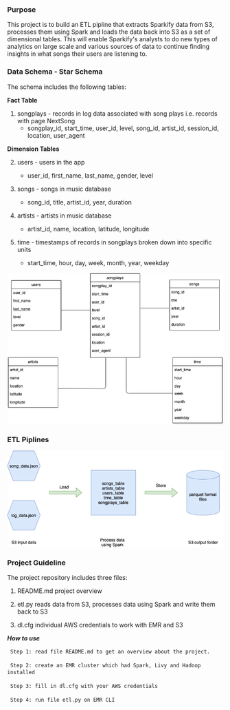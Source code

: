 ### Purpose

This project is to build an ETL pipline that extracts Sparkify data from S3, processes them using Spark and loads the data back into S3 as a set of dimensional tables. This will enable Sparkify's analysts to do new types of analytics on large scale and various sources of data to continue finding insights in what songs their users are listening to. 

### Data Schema - Star Schema

The schema includes the following tables:

**Fact Table**
1. songplays - records in log data associated with song plays i.e. records with page NextSong
    - songplay_id, start_time, user_id, level, song_id, artist_id, session_id, location, user_agent

**Dimension Tables** 

2. users - users in the app
    - user_id, first_name, last_name, gender, level
    
3. songs - songs in music database
    - song_id, title, artist_id, year, duration
    
4. artists - artists in music database
    - artist_id, name, location, latitude, longitude

5. time - timestamps of records in songplays broken down into specific units
    - start_time, hour, day, week, month, year, weekday
   
![](images/schema.png)

### ETL Piplines


![](images/data_lake_etl_pipeline.png)


### Project Guideline

The project repository includes three files:

1. README.md project overview

2. etl.py reads data from S3, processes data using Spark and write them back to S3

3. dl.cfg individual AWS credentials to work with EMR and S3

***How to use***

     Step 1: read file README.md to get an overview about the project.
     
     Step 2: create an EMR cluster which had Spark, Livy and Hadoop installed
     
     Step 3: fill in dl.cfg with your AWS credentials
     
     Step 4: run file etl.py on EMR CLI 